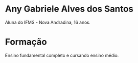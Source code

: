 # Any Gabriele Alves dos Santos

Aluna do IFMS - Nova Andradina, 16 anos.

# Formação

Ensino fundamental completo e cursando ensino médio.
